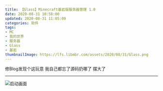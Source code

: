 ```yaml
---
title: 【Glass】Minecraft基岩版服务器管理 1.0
date: 2020-08-31 10:58:00
updated: 2020-08-31 11:05:09
categories: 软件
tags:
- MC
- 我的世界
- 服务器
- Glass
- 基岩
thumbnailImage: https://lfs.libmbr.com/assets/2020/08/31/Glass.png
---
```

修Blog发现个这玩意
我自己都忘了源码扔哪了
摆大了
<!-- more -->

----------
![启动画面][1]


  [1]: https://lfs.libmbr.com/assets/2020/08/31/Glass.png
